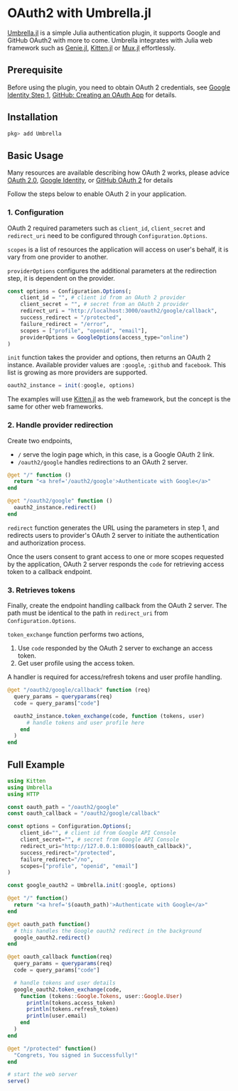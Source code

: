 # OAuth2 with Umbrella.jl

[Umbrella.jl](https://github.com/jiachengzhang1/Umbrella.jl) is a simple Julia authentication plugin, it supports Google and GitHub OAuth2 with more to come. Umbrella integrates with Julia web framework such as [Genie.jl](https://github.com/GenieFramework/Genie.jl), [Kitten.jl](https://github.com/JuliaKit/Kitten.jl) or [Mux.jl](https://github.com/JuliaWeb/Mux.jl) effortlessly.

## Prerequisite

Before using the plugin, you need to obtain OAuth 2 credentials, see [Google Identity Step 1](https://developers.google.com/identity/protocols/oauth2#1.-obtain-oauth-2.0-credentials-from-the-dynamic_data.setvar.console_name-.), [GitHub: Creating an OAuth App](https://docs.github.com/en/developers/apps/building-oauth-apps/creating-an-oauth-app) for details.

## Installation

```julia
pkg> add Umbrella
```

## Basic Usage

Many resources are available describing how OAuth 2 works, please advice [OAuth 2.0](https://oauth.net/2/), [Google Identity](https://developers.google.com/identity/protocols/oauth2/web-server#obtainingaccesstokens), or [GitHub OAuth 2](https://docs.github.com/en/developers/apps/building-oauth-apps/creating-an-oauth-app) for details

Follow the steps below to enable OAuth 2 in your application.

### 1. Configuration

OAuth 2 required parameters such as `client_id`, `client_secret` and `redirect_uri` need to be configured through `Configuration.Options`.

`scopes` is a list of resources the application will access on user's behalf, it is vary from one provider to another.

`providerOptions` configures the additional parameters at the redirection step, it is dependent on the provider.

```julia
const options = Configuration.Options(;
    client_id = "", # client id from an OAuth 2 provider
    client_secret = "", # secret from an OAuth 2 provider
    redirect_uri = "http://localhost:3000/oauth2/google/callback",
    success_redirect = "/protected",
    failure_redirect = "/error",
    scopes = ["profile", "openid", "email"],
    providerOptions = GoogleOptions(access_type="online")
)
```

`init` function takes the provider and options, then returns an OAuth 2 instance. Available provider values are `:google`, `:github` and `facebook`. This list is growing as more providers are supported.

```julia
oauth2_instance = init(:google, options)
```

The examples will use [Kitten.jl](https://github.com/JuliaKit/Kitten.jl) as the web framework, but the concept is the same for other web frameworks.

### 2. Handle provider redirection

Create two endpoints,

- `/` serve the login page which, in this case, is a Google OAuth 2 link.
- `/oauth2/google` handles redirections to an OAuth 2 server.

```julia
@get "/" function ()
  return "<a href='/oauth2/google'>Authenticate with Google</a>"
end

@get "/oauth2/google" function ()
  oauth2_instance.redirect()
end
```

`redirect` function generates the URL using the parameters in step 1, and redirects users to provider's OAuth 2 server to initiate the authentication and authorization process.

Once the users consent to grant access to one or more scopes requested by the application, OAuth 2 server responds the `code` for retrieving access token to a callback endpoint.

### 3. Retrieves tokens

Finally, create the endpoint handling callback from the OAuth 2 server. The path must be identical to the path in `redirect_uri` from `Configuration.Options`.

`token_exchange` function performs two actions,

1. Use `code` responded by the OAuth 2 server to exchange an access token.
2. Get user profile using the access token.

A handler is required for access/refresh tokens and user profile handling.

```julia
@get "/oauth2/google/callback" function (req)
  query_params = queryparams(req)
  code = query_params["code"]

  oauth2_instance.token_exchange(code, function (tokens, user)
      # handle tokens and user profile here
    end
  )
end
```

## Full Example

```julia
using Kitten
using Umbrella
using HTTP

const oauth_path = "/oauth2/google"
const oauth_callback = "/oauth2/google/callback"

const options = Configuration.Options(;
    client_id="", # client id from Google API Console
    client_secret="", # secret from Google API Console
    redirect_uri="http://127.0.0.1:8080$(oauth_callback)",
    success_redirect="/protected",
    failure_redirect="/no",
    scopes=["profile", "openid", "email"]
)

const google_oauth2 = Umbrella.init(:google, options)

@get "/" function()
  return "<a href='$(oauth_path)'>Authenticate with Google</a>"
end

@get oauth_path function()
  # this handles the Google oauth2 redirect in the background
  google_oauth2.redirect()
end

@get oauth_callback function(req)
  query_params = queryparams(req)
  code = query_params["code"]

  # handle tokens and user details
  google_oauth2.token_exchange(code,
    function (tokens::Google.Tokens, user::Google.User)
      println(tokens.access_token)
      println(tokens.refresh_token)
      println(user.email)
    end
  )
end

@get "/protected" function()
  "Congrets, You signed in Successfully!"
end

# start the web server
serve()
```
